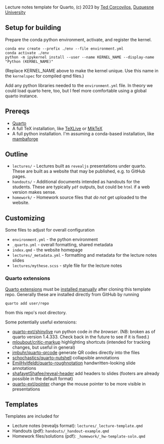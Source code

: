 Lecture notes template for Quarto, (c) 2023 by [Ted Corcovilos](https://corcoviloslabs.com), [Duquesne University](https://www.duq.edu)

## Setup for building

Prepare the conda python environment, activate, and register the kernel.

```         
conda env create --prefix ./env --file environment.yml
conda activate ./env
python -m ipykernel install --user --name KERNEL_NAME --display-name "Python (KERNEL_NAME)"
```

(Replace KERNEL_NAME above to make the kernel unique. Use this name in the `kernelspec` for compiled qmd files.)

Add any python libraries needed to the `environment.yml` file. In theory we could load quarto here, too, but I feel more comfortable using a global quarto instance.

## Prereqs

-   [Quarto](https://quarto.org)
-   A full TeX installation, like [TeXLive](https://tug.org/texlive/) or [MikTeX](https://miktex.org/)
-   A full python installation. I'm assuming a conda-based installation, like [mambaforge](https://github.com/conda-forge/miniforge#mambaforge)

## Outline

-   `lectures/` - Lectures built as `revealjs` presentations under quarto. These are built as a website that may be published, e.g. to GitHub pages.
-   `handouts/` - Additional documents intended as handouts for the students. These are typically `pdf` outputs, but could be `html` if a web version makes sense.
-   `homework/` - Homework source files that *do not* get uploaded to the website.

## Customizing

Some files to adjust for overall configuration

- `environment.yml` - the python environment
- `_quarto.yml` - overall formatting, shared metadata
- `index.qmd` - the website homepage
- `lectures/_metadata.yml` - formatting and metadata for the lecture notes slides
- `lectures/mythese.scss` - style file for the lecture notes

### Quarto extensions

[Quarto extensions](https://quarto.org/docs/extensions/) must be [installed manually](https://quarto.org/docs/extensions/managing.html) after cloning this template repo.  Generally these are installed directly from GitHub by running

```
quarto add user/repo
```

from this repo's root directory.

Some potentially useful extensions:

- [quarto-ext/shinylive](https://github.com/quarto-ext/shinylive) run python code *in the browser*. (NB: broken as of quarto version 1.4.333.  Check back in the future to see if it is fixed.)
- [mloubout/critic-markup](https://github.com/mloubout/critic-markup) highlighting shortcuts (intended for tracking changes, but useful in general)
- [jmbuhr/quarto-qrcode](https://github.com/jmbuhr/quarto-qrcode) generate QR codes directly into the files
- [schochastics/quarto-nutshell](https://github.com/schochastics/quarto-nutshell) collapsible annotations
- [EmilHvitfeldt/quarto-roughnotation](https://github.com/EmilHvitfeldt/quarto-roughnotation) handwritten-looking slide annotations
- [shafayetShafee/reveal-header](https://github.com/shafayetShafee/reveal-header) add headers to slides (footers are already possible in the default format)
- [quarto-ext/pointer](https://github.com/quarto-ext/pointer) change the mouse pointer to be more visible in presentations

## Templates

Templates are included for

- Lecture notes (revealjs format): `lectures/_lecture-template.qmd`
- Handouts (pdf): `handouts/_handout-example.qmd`
- Homework files/solutions (pdf): `_homework/_hw-template-soln.qmd`
